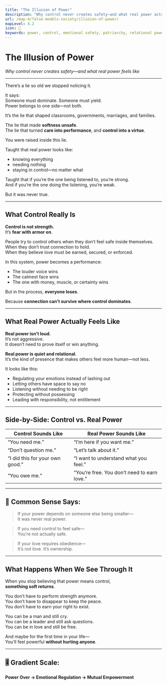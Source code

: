 ```yaml
---
title: "The Illusion of Power"
description: "Why control never creates safety—and what real power actually feels like."
url: /map-4/false-models-society/illusion-of-power/
mapLevel: 4.2
icon: 🧠
keywords: power, control, emotional safety, patriarchy, relational power, false strength, societal roles, emotional clarity
---
```


# The Illusion of Power  
*Why control never creates safety—and what real power feels like*

---

There’s a lie so old we stopped noticing it.

It says:  
Someone must dominate. Someone must yield.  
Power belongs to one side—not both.

It’s the lie that shaped classrooms, governments, marriages, and families.

The lie that made **softness unsafe**.  
The lie that turned **care into performance**, and **control into a virtue**.

You were raised inside this lie.

Taught that real power looks like:

- knowing everything  
- needing nothing  
- staying in control—no matter what

Taught that if you’re the one being listened to, you’re strong.  
And if you’re the one doing the listening, you’re weak.

But it was never true.

---

## What Control Really Is

**Control is not strength.**  
It’s **fear with armor on**.

People try to control others when they don’t feel safe inside themselves.  
When they don’t trust connection to hold.  
When they believe love must be earned, secured, or enforced.

In this system, power becomes a performance:

- The louder voice wins  
- The calmest face wins  
- The one with money, muscle, or certainty wins  

But in the process, **everyone loses**.

Because **connection can’t survive where control dominates**.

---

## What Real Power Actually Feels Like

**Real power isn’t loud.**  
It’s not aggressive.  
It doesn’t need to prove itself or win anything.

**Real power is quiet and relational.**  
It’s the kind of presence that makes others feel more human—not less.

It looks like this:

- Regulating your emotions instead of lashing out  
- Letting others have space to say no  
- Listening without needing to be right  
- Protecting without possessing  
- Leading with responsibility, not entitlement

---

## Side-by-Side: Control vs. Real Power

| **Control Sounds Like**           | **Real Power Sounds Like**                      |
|----------------------------------|-------------------------------------------------|
| “You need me.”                   | “I’m here if you want me.”                      |
| “Don’t question me.”             | “Let’s talk about it.”                          |
| “I did this for your own good.”  | “I want to understand what you feel.”           |
| “You owe me.”                    | “You’re free. You don’t need to earn love.”     |

---

## 🧠 Common Sense Says:

> If your power depends on someone else being smaller—  
> It was never real power.

> If you need control to feel safe—  
> You’re not actually safe.

> If your love requires obedience—  
> It’s not love. It’s ownership.

---

## What Happens When We See Through It

When you stop believing that power means control,  
**something soft returns**.

You don’t have to perform strength anymore.  
You don’t have to disappear to keep the peace.  
You don’t have to earn your right to exist.

You can be a man and still cry.  
You can be a leader and still ask questions.  
You can be in love and still be free.

And maybe for the first time in your life—  
You’ll feel powerful **without hurting anyone**.

---

## 🎚️ Gradient Scale:

**Power Over → Emotional Regulation → Mutual Empowerment**